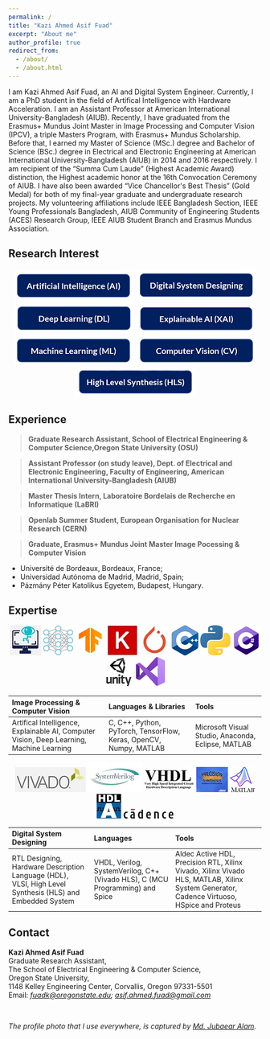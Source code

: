 ```yaml
---
permalink: /
title: "Kazi Ahmed Asif Fuad"
excerpt: "About me"
author_profile: true
redirect_from: 
  - /about/
  - /about.html
---
```


I am Kazi Ahmed Asif Fuad, an AI and Digital System Engineer. Currently, I am a PhD student in the field of Artifical Intelligence with Hardware Acceleration. I am an Assistant Professor at American International University-Bangladesh (AIUB). 
Recently, I have graduated from the Erasmus+ Mundus Joint Master in Image Processing and Computer Vision (IPCV), a triple Masters Program, with Erasmus+ Mundus Scholarship. 
Before that, I earned my Master of Science (MSc.) degree and Bachelor of Science (BSc.) degree in Electrical and Electronic Engineering at American International University-Bangladesh (AIUB) in 2014 and 2016 respectively. 
I am recipient of the “Summa Cum Laude” (Highest Academic Award) distinction, the Highest academic honor at the 16th Convocation Ceremony of AIUB. I have also been awarded “Vice Chancellor's Best Thesis” (Gold Medal) for both of my final-year graduate and undergraduate research projects.
My volunteering affiliations include IEEE Bangladesh Section, IEEE Young Professionals Bangladesh, AIUB Community of Engineering Students (ACES) Research Group, IEEE AIUB Student Branch and Erasmus Mundus Association. 


Research Interest
----
<center>
<img src="/images/icons/ai.PNG" alt="Artificial Intelligence (AI)"> <img src="/images/icons/dsd.PNG" alt="Digital System Designing"> <img src="/images/icons/dl.PNG" alt="Deep Learning"> 
<img src="/images/icons/ml.PNG" alt="Machine Learning"> <img src="/images/icons/xai.PNG" alt=" Explainable AI (AI)">  <img src="/images/icons/cv.PNG" alt="Computer Vision">
<img src="/images/icons/hls.PNG" alt="High Level Synthesis">
</center>

Experience
------
> **Graduate Research Assistant, School of Electrical Engineering & Computer Science,Oregon State University (OSU)**

> **Assistant Professor (on study leave), Dept. of Electrical and Electronic Engineering, Faculty of Engineering, American International University-Bangladesh (AIUB)**

> **Master Thesis Intern, Laboratoire Bordelais de Recherche en Informatique (LaBRI)**

> **Openlab Summer Student, European Organisation for Nuclear Research (CERN)** 

> **Graduate, Erasmus+ Mundus Joint Master Image Pocessing & Computer Vision**          
  * Université de Bordeaux, Bordeaux, France; 
  * Universidad Autónoma de Madrid, Madrid, Spain; 
  * Pázmány Péter Katolikus Egyetem, Budapest, Hungary.


Expertise
-----
<center>
<img src="/images/icons/cv.jpg" alt="Computer Vision">
<img src="/images/icons/DL.jpg" alt="Deep Learning"> <img src="/images/icons/tf.png" alt="TensorFlow"> <img src="/images/icons/keras.jpg" alt="Keras"> 
<img src="/images/icons/pytorch.jpg" alt="PyTorch"> <img src="/images/icons/C++.png" alt="C++"> 
<img src="/images/icons/python.png" alt="Python"> <img src="/images/icons/Cs.png" alt="C#">
<img src="/images/icons/unity3d.jpg" alt="Unity 3D"> <img src="/images/icons/vs.png" alt="Visual Studio">
</center>



| Image Processing & Computer  Vision | Languages & Libraries | Tools |
|:-------------|:------------------|:------|
| Artifical Intelligence, Explainable AI, Computer Vision, Deep Learning, Machine Learning |  C, C++, Python, PyTorch, TensorFlow, Keras, OpenCV, Numpy, MATLAB | Microsoft Visual Studio, Anaconda, Eclipse, MATLAB |


<center>
<img src="/images/icons/vivado.jpg" alt="Vivado HLS"> <img src="/images/icons/sv.jpg" alt="SystemVerilog">
<img src="/images/icons/vhdl.jpg" alt="VHDL"> <img src="/images/icons/precision.jpg" alt="Precision RTL"> <img src="/images/icons/matlab.png" alt="MATLAB"> <img src="/images/icons/active.png" alt="Active HDL">
<img src="/images/icons/cadence.png" alt="Cadence">
</center>


| Digital System Designing | Languages | Tools |
|:-------------|:------------------|:----------|
| RTL Designing, Hardware Description Language (HDL), VLSI, High Level Synthesis (HLS) and Embedded System | VHDL, Verilog, SystemVerilog, C++(Vivado HLS), C (MCU Programming) and Spice  | Aldec Active HDL, Precision RTL, Xilinx Vivado, Xilinx Vivado HLS, MATLAB, Xilinx System Generator, Cadence Virtuoso, HSpice and Proteus |

  
Contact
-----
  
**Kazi Ahmed Asif Fuad**\
Graduate Research Assistant,\
The School of Electrical Engineering & Computer Science,\
Oregon State University,\
1148 Kelley Engineering Center, Corvallis, Oregon 97331-5501\
Email: *fuadk@oregonstate.edu; asif.ahmed.fuad@gmail.com* 

<br />

*The profile photo that I use everywhere, is captured by [Md. Jubaear Alam](https://www.facebook.com/jubaearshahrukh).* 

  